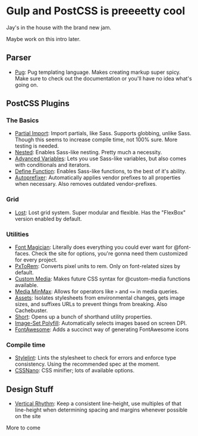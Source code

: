 # Gulp and PostCSS is preeeetty cool
Jay's in the house with the brand new jam.

Maybe work on this intro later.

## Parser
- [Pug](https://pugjs.org/): Pug templating language. Makes creating markup super spicy. Make sure to check out the documentation or you'll have no idea what's going on.

## PostCSS Plugins
### The Basics
- [Partial Import](https://github.com/jonathantneal/postcss-partial-import): Import partials, like Sass. Supports globbing, unlike Sass. Though this seems to increase compile time, not 100% sure. More testing is needed.
- [Nested](https://github.com/postcss/postcss-nested): Enables Sass-like nesting. Pretty much a necessity.
- [Advanced Variables](https://github.com/jonathantneal/postcss-advanced-variables): Lets you use Sass-like variables, but also comes with conditionals and iterators.
- [Define Function](https://www.npmjs.com/package/postcss-define-function): Enables Sass-like functions, to the best of it's ability.
- [Autoprefixer](https://github.com/postcss/autoprefixer): Automatically applies vendor prefixes to all properties when necessary. Also removes outdated vendor-prefixes.

### Grid
- [Lost](http://lostgrid.org/): Lost grid system. Super modular and flexible. Has the "FlexBox" version enabled by default.

### Utilities
- [Font Magician](https://github.com/jonathantneal/postcss-font-magician): Literally does everything you could ever want for @font-faces. Check the site for options, you're gonna need them customized for every project.
- [PxToRem](https://github.com/cuth/postcss-pxtorem): Converts pixel units to rem. Only on font-related sizes by default.
- [Custom Media](https://github.com/postcss/postcss-custom-media): Makes future CSS syntax for @custom-media functions available.
- [Media MinMax](https://github.com/postcss/postcss-media-minmax): Allows for operators like `>` and `<=` in media queries.
- [Assets](https://github.com/borodean/postcss-assets): Isolates stylesheets from environmental changes, gets image sizes, and suffixes URLs to prevent things from breaking. Also Cachebuster.
- [Short](https://github.com/jonathantneal/postcss-short): Opens up a bunch of shorthand utility properties.
- [Image-Set Polyfill](https://github.com/SuperOl3g/postcss-image-set-polyfill): Automatically selects images based on screen DPI.
- [FontAwesome](https://github.com/dan-gamble/postcss-font-awesome): Adds a succinct way of generating FontAwesome icons

### Compile time
- [Stylelint](https://github.com/stylelint/stylelint): Lints the stylesheet to check for errors and enforce type consistency. Using the recommended spec at the moment.
- [CSSNano](http://cssnano.co/): CSS minifier; lots of available options.

## Design Stuff
- [Vertical Rhythm](https://zellwk.com/blog/why-vertical-rhythms/): Keep a consistent line-height, use multiples of that line-height when determining spacing and margins whenever possible on the site

More to come
